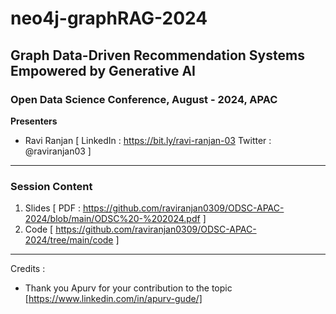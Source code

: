 # neo4j-graphRAG-2024

## Graph Data-Driven Recommendation Systems Empowered by Generative AI

### Open Data Science Conference,  August - 2024,  APAC

**Presenters**
- Ravi Ranjan [ LinkedIn : https://bit.ly/ravi-ranjan-03  Twitter : @raviranjan03  ]

--- 

### Session Content

1. Slides [ PDF : https://github.com/raviranjan0309/ODSC-APAC-2024/blob/main/ODSC%20-%202024.pdf ]
2. Code [ https://github.com/raviranjan0309/ODSC-APAC-2024/tree/main/code ]

--- 
Credits :

- Thank you Apurv for your contribution to the topic [https://www.linkedin.com/in/apurv-gude/]
